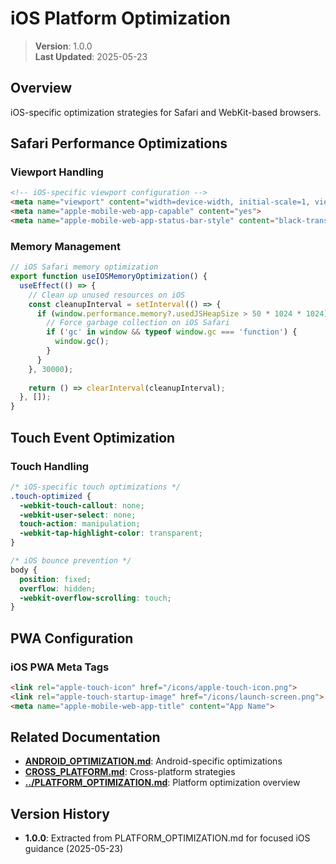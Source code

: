
# iOS Platform Optimization

> **Version**: 1.0.0  
> **Last Updated**: 2025-05-23

## Overview

iOS-specific optimization strategies for Safari and WebKit-based browsers.

## Safari Performance Optimizations

### Viewport Handling
```html
<!-- iOS-specific viewport configuration -->
<meta name="viewport" content="width=device-width, initial-scale=1, viewport-fit=cover, user-scalable=no">
<meta name="apple-mobile-web-app-capable" content="yes">
<meta name="apple-mobile-web-app-status-bar-style" content="black-translucent">
```

### Memory Management
```typescript
// iOS Safari memory optimization
export function useIOSMemoryOptimization() {
  useEffect(() => {
    // Clean up unused resources on iOS
    const cleanupInterval = setInterval(() => {
      if (window.performance.memory?.usedJSHeapSize > 50 * 1024 * 1024) {
        // Force garbage collection on iOS Safari
        if ('gc' in window && typeof window.gc === 'function') {
          window.gc();
        }
      }
    }, 30000);
    
    return () => clearInterval(cleanupInterval);
  }, []);
}
```

## Touch Event Optimization

### Touch Handling
```css
/* iOS-specific touch optimizations */
.touch-optimized {
  -webkit-touch-callout: none;
  -webkit-user-select: none;
  touch-action: manipulation;
  -webkit-tap-highlight-color: transparent;
}

/* iOS bounce prevention */
body {
  position: fixed;
  overflow: hidden;
  -webkit-overflow-scrolling: touch;
}
```

## PWA Configuration

### iOS PWA Meta Tags
```html
<link rel="apple-touch-icon" href="/icons/apple-touch-icon.png">
<link rel="apple-touch-startup-image" href="/icons/launch-screen.png">
<meta name="apple-mobile-web-app-title" content="App Name">
```

## Related Documentation

- **[ANDROID_OPTIMIZATION.md](ANDROID_OPTIMIZATION.md)**: Android-specific optimizations
- **[CROSS_PLATFORM.md](CROSS_PLATFORM.md)**: Cross-platform strategies
- **[../PLATFORM_OPTIMIZATION.md](../PLATFORM_OPTIMIZATION.md)**: Platform optimization overview

## Version History

- **1.0.0**: Extracted from PLATFORM_OPTIMIZATION.md for focused iOS guidance (2025-05-23)
